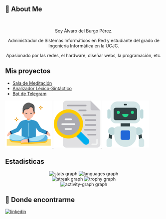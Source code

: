 ## 🚀 About Me

<br clear="both">
<p align="center">Soy Álvaro del Burgo Pérez.
<br clear="both">
<p align="center">Administrador de Sistemas Informáticos en Red y estudiante del grado de Ingeniería Informática en la UCJC. 
 <br clear="both">
<p align="center">Apasionado por las redes, el hardware, diseñar webs, la programación, etc.
<br clear="both">


## Mis proyectos

- [Sala de Meditación](https://github.com/alvarodelburgoperez/SALA-MEDITACION)
- [Analizador Léxico-Sintáctico](https://github.com/alvarodelburgoperez/Analizador-Lexico-Sintactico)
- [Bot de Telegram](https://github.com/alvarodelburgoperez/Bot-Telegram)

<a href='https://github.com/alvarodelburgoperez/SALA-MEDITACION' target='_blank'>
  <img width='30%' src='images/meditacion.png' alt='sala de meditación' />
</a>

<a href='https://github.com/alvarodelburgoperez/Analizador-Lexico-Sintactico' target='_blank'>
  <img width='30%' src='images/analizador.png' alt='Analizador Léxico' />
</a>
<a href='https://github.com/alvarodelburgoperez/Bot-Telegram' target='_blank'>
  <img width='30%' src='images/robot.png' alt='Bot Telegram' />
</a>



## Estadisticas

<div align="center">
  <img src="https://github-readme-stats.vercel.app/api?username=alvarodelburgoperez&theme=vue-dark&show_icons=true&hide_border=true&count_private=tru" height="155" alt="stats graph"  />
  <img src="https://github-readme-stats.vercel.app/api/top-langs?username=alvarodelburgoperez&locale=en&hide_title=false&layout=compact&card_width=320&langs_count=6&theme=vue-dark&hide_border=true&order=2" height="155" alt="languages graph"  />
</div>

<div align="center">
  <img src="https://streak-stats.demolab.com?user=alvarodelburgoperez&locale=en&mode=daily&theme=vue-dark&hide_border=true&border_radius=5&date_format=j%20M%5B%20Y%5D&order=3" height="158" alt="streak graph"  />
  <img src="https://github-profile-trophy.vercel.app?username=alvarodelburgoperez&theme=tokyonight&column=4&row=2&margin-w=9&margin-h=4&no-bg=false&no-frame=false&order=4" height="158" alt="trophy graph"  />
</div>

<div align="center">
  <img src="https://github-readme-activity-graph.vercel.app/graph?username=alvarodelburgoperez&radius=16&theme=vue&area=false&order=5&hide_border=true&hide_title=false" height="283" alt="activity-graph graph"  />
</div>


## 🔗 Donde encontrarme
[![linkedin](https://img.shields.io/badge/linkedin-0A66C2?style=for-the-badge&logo=linkedin&logoColor=white)](https://www.linkedin.com/in/%C3%A1lvaro-del-burgo-p%C3%A9rez/)




